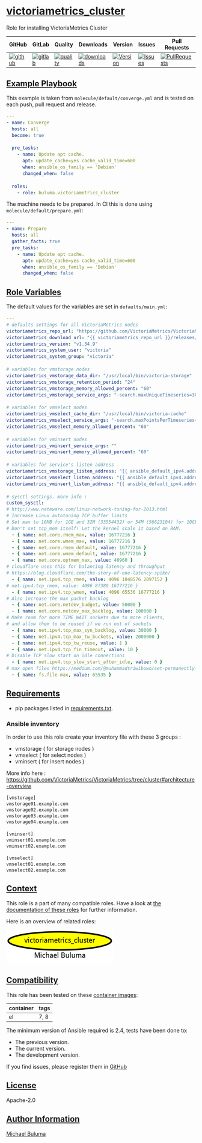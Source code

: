# [victoriametrics_cluster](#victoriametrics_cluster)

Role for installing VictoriaMetrics Cluster

|GitHub|GitLab|Quality|Downloads|Version|Issues|Pull Requests|
|------|------|-------|---------|-------|------|-------------|
|[![github](https://github.com/buluma/ansible-role-victoriametrics_cluster/workflows/Ansible%20Molecule/badge.svg)](https://github.com/buluma/ansible-role-victoriametrics_cluster/actions)|[![gitlab](https://gitlab.com/buluma/ansible-role-victoriametrics_cluster/badges/master/pipeline.svg)](https://gitlab.com/buluma/ansible-role-victoriametrics_cluster)|[![quality](https://img.shields.io/ansible/quality/58578)](https://galaxy.ansible.com/buluma/victoriametrics_cluster)|[![downloads](https://img.shields.io/ansible/role/d/58578)](https://galaxy.ansible.com/buluma/victoriametrics_cluster)|[![Version](https://img.shields.io/github/release/buluma/ansible-role-victoriametrics_cluster.svg)](https://github.com/buluma/ansible-role-victoriametrics_cluster/releases/)|[![Issues](https://img.shields.io/github/issues/buluma/ansible-role-victoriametrics_cluster.svg)](https://github.com/buluma/ansible-role-victoriametrics_cluster/issues/)|[![PullRequests](https://img.shields.io/github/issues-pr-closed-raw/buluma/ansible-role-victoriametrics_cluster.svg)](https://github.com/buluma/ansible-role-victoriametrics_cluster/pulls/)|

## [Example Playbook](#example-playbook)

This example is taken from `molecule/default/converge.yml` and is tested on each push, pull request and release.
```yaml
---
- name: Converge
  hosts: all
  become: true

  pre_tasks:
    - name: Update apt cache.
      apt: update_cache=yes cache_valid_time=600
      when: ansible_os_family == 'Debian'
      changed_when: false

  roles:
    - role: buluma.victoriametrics_cluster
```

The machine needs to be prepared. In CI this is done using `molecule/default/prepare.yml`:
```yaml
---
- name: Prepare
  hosts: all
  gather_facts: true
  pre_tasks:
    - name: Update apt cache.
      apt: update_cache=yes cache_valid_time=600
      when: ansible_os_family == 'Debian'
      changed_when: false
```

## [Role Variables](#role-variables)

The default values for the variables are set in `defaults/main.yml`:
```yaml
---
# defaults settings for all VictoriaMetrics nodes
victoriametrics_repo_url: "https://github.com/VictoriaMetrics/VictoriaMetrics"
victoriametrics_download_url: "{{ victoriametrics_repo_url }}/releases/download/{{ victoriametrics_version }}/victoria-metrics-amd64-{{ victoriametrics_version }}-cluster.tar.gz"
victoriametrics_version: "v1.34.9"
victoriametrics_system_user: "victoria"
victoriametrics_system_group: "victoria"

# variables for vmstorage nodes
victoriametrics_vmstorage_data_dir: "/usr/local/bin/victoria-storage"
victoriametrics_vmstorage_retention_period: "24"
victoriametrics_vmstorage_memory_allowed_percent: "60"
victoriametrics_vmstorage_service_args: "-search.maxUniqueTimeseries=3000000"

# variables for vmselect nodes
victoriametrics_vmselect_cache_dir: "/usr/local/bin/victoria-cache"
victoriametrics_vmselect_service_args: "-search.maxPointsPerTimeseries=1000000000 -search.maxQueryDuration=120s"
victoriametrics_vmselect_memory_allowed_percent: "60"

# variables for vminsert nodes
victoriametrics_vminsert_service_args: ""
victoriametrics_vminsert_memory_allowed_percent: "60"

# variables for service's listen address
victoriametrics_vmstorage_listen_address: "{{ ansible_default_ipv4.address }}"
victoriametrics_vmselect_listen_address: "{{ ansible_default_ipv4.address }}"
victoriametrics_vminsert_listen_address: "{{ ansible_default_ipv4.address }}"

# sysctl settings. more info :
custom_sysctl:
# http://www.nateware.com/linux-network-tuning-for-2013.html
# Increase Linux autotuning TCP buffer limits
# Set max to 16MB for 1GE and 32M (33554432) or 54M (56623104) for 10GE
# Don't set tcp_mem itself! Let the kernel scale it based on RAM.
  - { name: net.core.rmem_max, value: 16777216 }
  - { name: net.core.wmem_max, value: 16777216 }
  - { name: net.core.rmem_default, value: 16777216 }
  - { name: net.core.wmem_default, value: 16777216 }
  - { name: net.core.optmem_max, value: 40960 }
# cloudflare uses this for balancing latency and throughput
# https://blog.cloudflare.com/the-story-of-one-latency-spike/
  - { name: net.ipv4.tcp_rmem, value: 4096 1048576 2097152 }
# net.ipv4.tcp_rmem, value: 4096 87380 16777216 }
  - { name: net.ipv4.tcp_wmem, value: 4096 65536 16777216 }
# Also increase the max packet backlog
  - { name: net.core.netdev_budget, value: 50000 }
  - { name: net.core.netdev_max_backlog, value: 100000 }
# Make room for more TIME_WAIT sockets due to more clients,
# and allow them to be reused if we run out of sockets
  - { name: net.ipv4.tcp_max_syn_backlog, value: 30000 }
  - { name: net.ipv4.tcp_max_tw_buckets, value: 2000000 }
  - { name: net.ipv4.tcp_tw_reuse, value: 1 }
  - { name: net.ipv4.tcp_fin_timeout, value: 10 }
# Disable TCP slow start on idle connections
  - { name: net.ipv4.tcp_slow_start_after_idle, value: 0 }
# max open files https://medium.com/@muhammadtriwibowo/set-permanently-ulimit-n-open-files-in-ubuntu-4d61064429a
  - { name: fs.file-max, value: 65535 }
```

## [Requirements](#requirements)

- pip packages listed in [requirements.txt](https://github.com/buluma/ansible-role-victoriametrics_cluster/blob/main/requirements.txt).

<!-- https://github.com/Slapper/ansible-victoriametrics-cluster-role -->
### Ansible inventory

In order to use this role create your inventory file with these 3 groups :

- vmstorage ( for storage nodes )
- vmselect ( for select nodes )
- vminsert ( for insert nodes )

More info here : https://github.com/VictoriaMetrics/VictoriaMetrics/tree/cluster#architecture-overview

```
[vmstorage]
vmstorage01.example.com
vmstorage02.example.com
vmstorage03.example.com
vmstorage04.example.com

[vminsert]
vminsert01.example.com
vminsert02.example.com

[vmselect]
vmselect01.example.com
vmselect02.example.com
```

## [Context](#context)

This role is a part of many compatible roles. Have a look at [the documentation of these roles](https://buluma.co.ke/) for further information.

Here is an overview of related roles:

![dependencies](https://raw.githubusercontent.com/buluma/ansible-role-victoriametrics_cluster/png/requirements.png "Dependencies")

## [Compatibility](#compatibility)

This role has been tested on these [container images](https://hub.docker.com/u/buluma):

|container|tags|
|---------|----|
|el|7, 8|

The minimum version of Ansible required is 2.4, tests have been done to:

- The previous version.
- The current version.
- The development version.



If you find issues, please register them in [GitHub](https://github.com/buluma/ansible-role-victoriametrics_cluster/issues)

## [License](#license)

Apache-2.0

## [Author Information](#author-information)

[Michael Buluma](https://buluma.github.io/)
